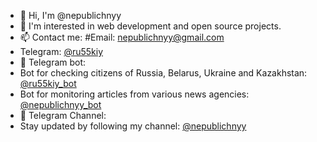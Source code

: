 - 👋 Hi, I'm @nepublichnyy
- 👀 I'm interested in web development and open source projects.
- 📫 Contact me:
  #Email: nepublichnyy@gmail.com
- Telegram: [@ru55kiy](t.me/ru55kiy)
- 🤖 Telegram bot:
- Bot for checking citizens of Russia, Belarus, Ukraine and Kazakhstan: [@ru55kiy_bot](t.me/ru55kiy_bot)
- Bot for monitoring articles from various news agencies: [@nepublichnyy_bot](t.me/nepublichnyy_bot)
- 📢 Telegram Channel:
- Stay updated by following my channel: [@nepublichnyy](t.me/nepublichnyy)

<!---
nepublichnyy/nepublichnyy is a ✨ special ✨ repository because its `README.md` (this file) appears on your GitHub profile.
You can click the Preview link to take a look at your changes.
--->
